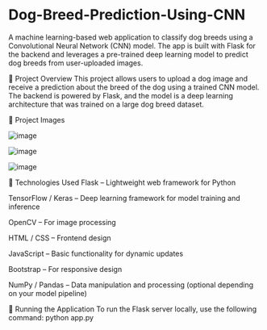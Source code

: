 # Dog-Breed-Prediction-Using-CNN

A machine learning-based web application to classify dog breeds using a Convolutional Neural Network (CNN) model. The app is built with Flask for the backend and leverages a pre-trained deep learning model to predict dog breeds from user-uploaded images.

📝 Project Overview
This project allows users to upload a dog image and receive a prediction about the breed of the dog using a trained CNN model. The backend is powered by Flask, and the model is a deep learning architecture that was trained on a large dog breed dataset.

📸 Project Images

![image](https://github.com/user-attachments/assets/744762cf-9e0f-4426-8cb7-ee03cd0d6994)

![image](https://github.com/user-attachments/assets/bbbc0f07-65d9-4ae0-ab5c-3f07d81991d2)

![image](https://github.com/user-attachments/assets/d718bb9f-761d-4c10-9810-0c7479372b9e)


🔧 Technologies Used
Flask – Lightweight web framework for Python

TensorFlow / Keras – Deep learning framework for model training and inference

OpenCV – For image processing

HTML / CSS – Frontend design

JavaScript – Basic functionality for dynamic updates

Bootstrap – For responsive design

NumPy / Pandas – Data manipulation and processing (optional depending on your model pipeline)

🚀 Running the Application
To run the Flask server locally, use the following command:  python app.py

